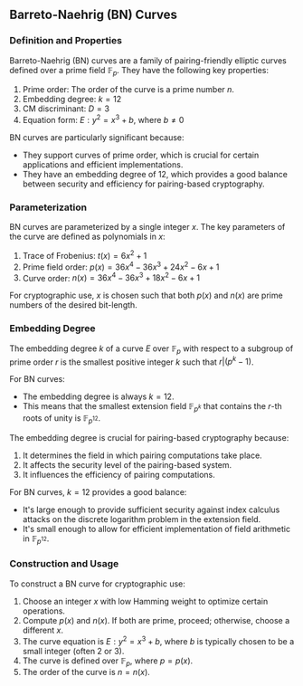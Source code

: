 ## Barreto-Naehrig (BN) Curves

### Definition and Properties

Barreto-Naehrig (BN) curves are a family of pairing-friendly elliptic curves defined over a prime field $\mathbb{F}_p$. They have the following key properties:

1. Prime order: The order of the curve is a prime number $n$.
2. Embedding degree: $k = 12$
3. CM discriminant: $D = 3$
4. Equation form: $E: y^2 = x^3 + b$, where $b \neq 0$

BN curves are particularly significant because:
- They support curves of prime order, which is crucial for certain applications and efficient implementations.
- They have an embedding degree of 12, which provides a good balance between security and efficiency for pairing-based cryptography.

### Parameterization

BN curves are parameterized by a single integer $x$. The key parameters of the curve are defined as polynomials in $x$:

1. Trace of Frobenius: $t(x) = 6x^2 + 1$
2. Prime field order: $p(x) = 36x^4 - 36x^3 + 24x^2 - 6x + 1$
3. Curve order: $n(x) = 36x^4 - 36x^3 + 18x^2 - 6x + 1$

For cryptographic use, $x$ is chosen such that both $p(x)$ and $n(x)$ are prime numbers of the desired bit-length.

### Embedding Degree

The embedding degree $k$ of a curve $E$ over $\mathbb{F}_p$ with respect to a subgroup of prime order $r$ is the smallest positive integer $k$ such that $r | (p^k - 1)$.

For BN curves:
- The embedding degree is always $k = 12$.
- This means that the smallest extension field $\mathbb{F}_{p^k}$ that contains the $r$-th roots of unity is $\mathbb{F}_{p^{12}}$.

The embedding degree is crucial for pairing-based cryptography because:
1. It determines the field in which pairing computations take place.
2. It affects the security level of the pairing-based system.
3. It influences the efficiency of pairing computations.

For BN curves, $k = 12$ provides a good balance:
- It's large enough to provide sufficient security against index calculus attacks on the discrete logarithm problem in the extension field.
- It's small enough to allow for efficient implementation of field arithmetic in $\mathbb{F}_{p^{12}}$.

### Construction and Usage

To construct a BN curve for cryptographic use:

1. Choose an integer $x$ with low Hamming weight to optimize certain operations.
2. Compute $p(x)$ and $n(x)$. If both are prime, proceed; otherwise, choose a different $x$.
3. The curve equation is $E: y^2 = x^3 + b$, where $b$ is typically chosen to be a small integer (often 2 or 3).
4. The curve is defined over $\mathbb{F}_p$, where $p = p(x)$.
5. The order of the curve is $n = n(x)$.


